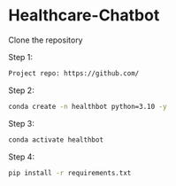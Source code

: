 # Healthcare-Chatbot
Clone the repository

Step 1:
```bash
Project repo: https://github.com/
```
Step 2:
```bash
conda create -n healthbot python=3.10 -y
```

Step 3:
```bash
conda activate healthbot
```

Step 4:
```bash
pip install -r requirements.txt
```
